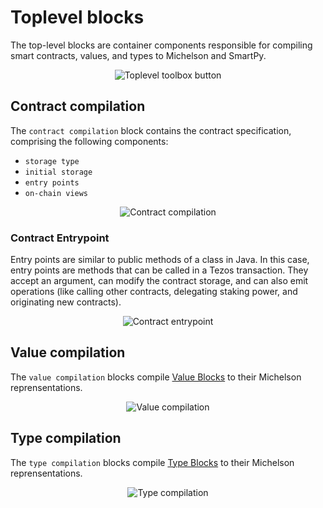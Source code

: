 # Toplevel blocks

The top-level blocks are container components responsible for compiling smart contracts, values, and types to Michelson and SmartPy.

<center>
    <img
        src={require('@site/static/media/img/toplevel_toolbar_button.png').default}
        alt="Toplevel toolbox button"
    />
</center>

## Contract compilation

The `contract compilation` block contains the contract specification, comprising the following components:

- `storage type`
- `initial storage`
- `entry points`
- `on-chain views`

<center>
    <img
        src={require('@site/static/media/img/toplevel_contract_compilation.png').default}
        alt="Contract compilation"
    />
</center>

### Contract Entrypoint

Entry points are similar to public methods of a class in Java. In this case, entry points are methods that can be called in a Tezos transaction. They accept an argument, can modify the contract storage, and can also emit operations (like calling other contracts, delegating staking power, and originating new contracts).

<center>
    <img
        src={require('@site/static/media/img/toplevel_entrypoint_block.png').default}
        alt="Contract entrypoint"
    />
</center>

## Value compilation

The `value compilation` blocks compile [Value Blocks](#values) to their Michelson reprensentations.

<center>
    <img
        src={require('@site/static/media/img/toplevel_value_compilation.png').default}
        alt="Value compilation"
    />
</center>

## Type compilation

The `type compilation` blocks compile [Type Blocks](/types) to their Michelson reprensentations.

<center>
    <img
        src={require('@site/static/media/img/toplevel_type_compilation.png').default}
        alt="Type compilation"
    />
</center>
